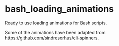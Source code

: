 # bash_loading_animations
Ready to use loading animations for Bash scripts.

Some of the animations have been adapted from https://github.com/sindresorhus/cli-spinners.
